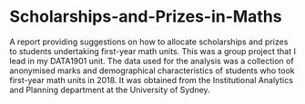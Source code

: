 # Scholarships-and-Prizes-in-Maths

A report providing suggestions on how to allocate scholarships and prizes to students undertaking first-year math units. This was a group 
project that I lead in my DATA1901 unit. The data used for the analysis was a collection of anonymised marks and demographical 
characteristics of students who took first-year math units in 2018. It was obtained from the Institutional Analytics and Planning 
department at the University of Sydney.
